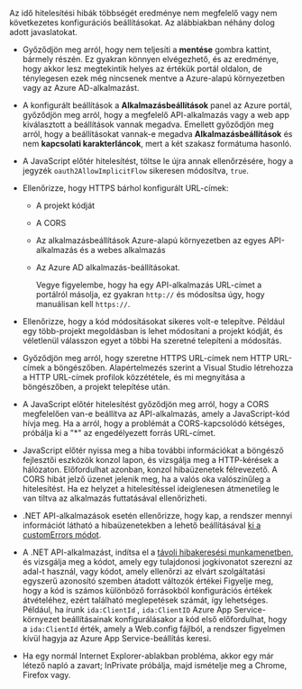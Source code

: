 Az idő hitelesítési hibák többségét eredménye nem megfelelő vagy nem következetes konfigurációs beállításokat. Az alábbiakban néhány dolog adott javaslatokat.

* Győződjön meg arról, hogy nem teljesíti a **mentése** gombra kattint, bármely részén. Ez gyakran könnyen elvégezhető, és az eredménye, hogy akkor lesz megtekintik helyes az értékük portál oldalon, de ténylegesen ezek még nincsenek mentve a Azure-alapú környezetben vagy az Azure AD-alkalmazást.
* A konfigurált beállítások a **Alkalmazásbeállítások** panel az Azure portál, győződjön meg arról, hogy a megfelelő API-alkalmazás vagy a web app kiválasztott a beállítások vannak megadva.  Emellett győződjön meg arról, hogy a beállításokat vannak-e megadva **Alkalmazásbeállítások** és nem **kapcsolati karakterláncok**, mert a két szakasz formátuma hasonló.
* A JavaScript előtér hitelesítést, töltse le újra annak ellenőrzésére, hogy a jegyzék `oauth2AllowImplicitFlow` sikeresen módosítva, `true`.
* Ellenőrizze, hogy HTTPS bárhol konfigurált URL-címek:
  
  * A projekt kódját
  * A CORS
  * Az alkalmazásbeállítások Azure-alapú környezetben az egyes API-alkalmazás és a webes alkalmazás
  * Az Azure AD alkalmazás-beállításokat.
    
    Vegye figyelembe, hogy ha egy API-alkalmazás URL-címet a portálról másolja, ez gyakran `http://` és módosítsa úgy, hogy manuálisan kell `https://`.
* Ellenőrizze, hogy a kód módosításokat sikeres volt-e telepítve. Például egy több-projekt megoldásban is lehet módosítani a projekt kódját, és véletlenül válasszon egyet a többi Ha szeretné telepíteni a módosítás.
* Győződjön meg arról, hogy szeretne HTTPS URL-címek nem HTTP URL-címek a böngészőben. Alapértelmezés szerint a Visual Studio létrehozza a HTTP URL-címek profilok közzététele, és mi megnyitása a böngészőben, a projekt telepítése után.
* A JavaScript előtér hitelesítést győződjön meg arról, hogy a CORS megfelelően van-e beállítva az API-alkalmazás, amely a JavaScript-kód hívja meg. Ha a arról, hogy a problémát a CORS-kapcsolódó kétséges, próbálja ki a "*" az engedélyezett forrás URL-címet. 
* JavaScript előtér nyissa meg a hiba további információkat a böngésző fejlesztői eszközök konzol lapon, és vizsgálja meg a HTTP-kérések a hálózaton. Előfordulhat azonban, konzol hibaüzenetek félrevezető. A CORS hibát jelző üzenet jelenik meg, ha a valós oka valószínűleg a hitelesítést. Ha ez helyzet a hitelesítéssel ideiglenesen átmenetileg le van tiltva az alkalmazás futtatásával ellenőrizheti.
* .NET API-alkalmazások esetén ellenőrizze, hogy kap, a rendszer mennyi információt látható a hibaüzenetekben a lehető beállításával [ki a customErrors módot](../articles/app-service/web-sites-dotnet-troubleshoot-visual-studio.md#remoteview).
* A .NET API-alkalmazást, indítsa el a [távoli hibakeresési munkamenetben](../articles/app-service/web-sites-dotnet-troubleshoot-visual-studio.md#remotedebug), és vizsgálja meg a kódot, amely egy tulajdonosi jogkivonatot szerezni az adal-t használ, vagy kódot, amely ellenőrzi az elvárt szolgáltatási egyszerű azonosító szemben átadott változók értékei Figyelje meg, hogy a kód is számos különböző forrásokból konfigurációs értékek átvételéhez, ezért található meglepetések számát, így lehetséges. Például, ha írunk `ida:ClientId` , `ida:ClientID` Azure App Service-környezet beállításainak konfigurálásakor a kód első előfordulhat, hogy a `ida:ClientId` érték, amely a Web.config fájlból, a rendszer figyelmen kívül hagyja az Azure App Service-beállítás keresi. 
* Ha egy normál Internet Explorer-ablakban probléma, akkor egy már létező napló a zavart; InPrivate próbálja, majd ismételje meg a Chrome, Firefox vagy.

